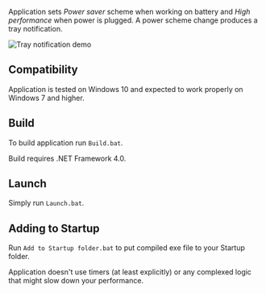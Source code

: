 Application sets *Power saver* scheme when working on battery and *High performance* when power is plugged. A power scheme change produces a tray notification.

![Tray notification demo](https://hsto.org/files/98b/314/242/98b3142425a04beda62c48ca67a0c210.gif)

## Compatibility

Application is tested on Windows 10 and expected to work properly on Windows 7 and higher.

## Build

To build application run `Build.bat`.

Build requires .NET Framework 4.0.

## Launch

Simply run `Launch.bat`.

## Adding to Startup

Run `Add to Startup folder.bat` to put compiled exe file to your Startup folder. 

Application doesn't use timers (at least explicitly) or any complexed logic that might slow down your performance.
